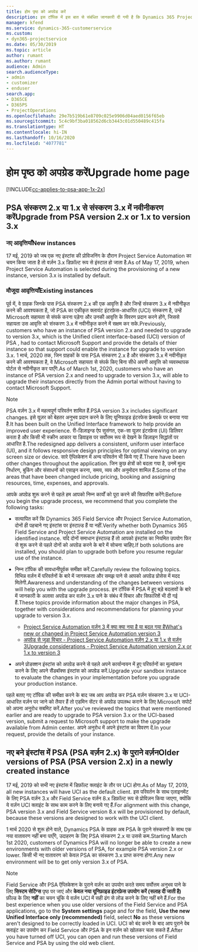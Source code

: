 ```yaml
---
title: होम पृष्ठ को अपग्रेड करें
description: इस टॉपिक में इस बात से संबंधित जानकारी दी गयी है कि Dynamics 365 Project Service Automation में नई और बदली हुई विशेषताओं के बारे में महत्वपूर्ण जानकारी कहाँ से मिल सकती है और अपग्रेड कर नवीनतम संस्करण पाने की प्रोसेस क्या है.
manager: kfend
ms.service: dynamics-365-customerservice
ms.custom:
- dyn365-projectservice
ms.date: 05/30/2019
ms.topic: article
author: rumant
ms.author: rumant
audience: Admin
search.audienceType:
- admin
- customizer
- enduser
search.app:
- D365CE
- D365PS
- ProjectOperations
ms.openlocfilehash: 29e7b519b61e8709c025e9906d04aed0156f65eb
ms.sourcegitcommit: 5c4c9bf3ba018562d6cb3443c01d550489c415fa
ms.translationtype: HT
ms.contentlocale: hi-IN
ms.lasthandoff: 10/16/2020
ms.locfileid: "4077781"
---
```

# <a name="upgrade-home-page"></a><span data-ttu-id="fcd74-103">होम पृष्ठ को अपग्रेड करें</span><span class="sxs-lookup"><span data-stu-id="fcd74-103">Upgrade home page</span></span>

[!INCLUDE[cc-applies-to-psa-app-1x-2x](../includes/cc-applies-to-psa-app-1x-2x.md)]

## <a name="upgrade-from-psa-version-2x-or-1x-to-version-3x"></a><span data-ttu-id="fcd74-104">PSA संस्करण 2.x या 1.x से संस्करण 3.x में नवीनीकरण करें</span><span class="sxs-lookup"><span data-stu-id="fcd74-104">Upgrade from PSA version 2.x or 1.x to version 3.x</span></span>

### <a name="new-instances"></a><span data-ttu-id="fcd74-105">नए आवृत्तियाँ</span><span class="sxs-lookup"><span data-stu-id="fcd74-105">New instances</span></span>

<span data-ttu-id="fcd74-106">17 मई, 2019 को जब एक नए इंस्टांस की प्रोविजनिंग के दौरान Project Service Automation का चयन किया जाता है तो वर्ज़न 3.x डिफ़ॉल्ट रूप से इंस्टाल हो जाता है.</span><span class="sxs-lookup"><span data-stu-id="fcd74-106">As of May 17, 2019, when Project Service Automation is selected during the provisioning of a new instance, version 3.x is installed by default.</span></span>

### <a name="existing-instances"></a><span data-ttu-id="fcd74-107">मौजूदा आवृत्तियाँ</span><span class="sxs-lookup"><span data-stu-id="fcd74-107">Existing instances</span></span>

<span data-ttu-id="fcd74-108">पूर्व में, वे ग्राहक जिनके पास PSA संस्करण 2.x की एक आवृत्ति है और जिन्हें संस्करण 3.x में नवीनीकृत करने की आवश्यकता है, जो PSA का एकीकृत क्लायंट इंटरफ़ेस-आधारित (UCI) संस्करण है, उन्हें Microsoft सहायता से संपर्क करना पड़ेगा और उनकी आवृत्ति के विवरण प्रदान करने होंगे, जिससे सहायता उस आवृत्ति को संस्करण 3.x में नवीनीकृत करने में सक्षम कर सके.</span><span class="sxs-lookup"><span data-stu-id="fcd74-108">Previously, customers who have an instance of PSA version 2.x and needed to upgrade to version 3.x, which is the Unified client interface-based (UCI) version of PSA , had to contact Microsoft Support and provide the details of thier instance so that support could enable the instance for upgrade to version 3.x.</span></span> <span data-ttu-id="fcd74-109">1 मार्च, 2020 तक, जिन ग्राहकों के पास PSA संस्करण 2.x है और संस्करण 3.x में नवीनीकृत करने की आवश्यकता है, वे Microsoft सहायता से संपर्क किए बिना सीधे अपनी आवृत्ति को व्यवस्थापक पोर्टल से नवीनीकृत कर पाएँगे.</span><span class="sxs-lookup"><span data-stu-id="fcd74-109">As of March 1st, 2020, customers who have an instance of PSA version 2.x and need to upgrade to version 3.x, will able to upgrade their instances directly from the Admin portal without having to contact Microsoft Support.</span></span>  

> [!NOTE]
> <span data-ttu-id="fcd74-110">PSA वर्ज़न 3.x में महत्वपूर्ण परिवर्तन शामिल हैं.</span><span class="sxs-lookup"><span data-stu-id="fcd74-110">PSA version 3.x includes significant changes.</span></span> <span data-ttu-id="fcd74-111">इसे यूज़र को बेहतर अनुभव प्रदान करने के लिए यूनिफाइड इंटरफेस फ्रेमवर्क पर बनाया गया है.</span><span class="sxs-lookup"><span data-stu-id="fcd74-111">It has been built on the Unified Interface framework to help provide an improved user experience.</span></span> <span data-ttu-id="fcd74-112">री-डिज़ाइन्ड ऐप सुसंगत, एक-सा यूज़र इंटरफ़ेस (UI) डिलिवर करता है और किसी भी स्क्रीन आकार या डिवाइस पर सर्वोत्तम रूप से देखने के डिज़ाइन सिद्धांतों पर आधारित है.</span><span class="sxs-lookup"><span data-stu-id="fcd74-112">The redesigned app delivers a consistent, uniform user interface (UI), and it follows responsive design principles for optimal viewing on any screen size or device.</span></span> <span data-ttu-id="fcd74-113">सारे ऍप्लिकेशन में अन्य परिवर्तन भी किये गए हैं.</span><span class="sxs-lookup"><span data-stu-id="fcd74-113">There have been other changes throughout the application.</span></span> <span data-ttu-id="fcd74-114">जिन कुछ क्षेत्रों को बदला गया है, उनमें मूल्य निर्धारण, बुकिंग और संसाधनों को एसाइन करना, समय, व्यय और अनुमोदन शामिल हैं.</span><span class="sxs-lookup"><span data-stu-id="fcd74-114">Some of the areas that have been changed include pricing, booking and assigning resources, time, expenses, and approvals.</span></span>

<span data-ttu-id="fcd74-115">आपके अपग्रेड शुरू करने से पहले हम आपको निम्न कार्यों को पूरा करने की सिफारिश करेंगे:</span><span class="sxs-lookup"><span data-stu-id="fcd74-115">Before you begin the upgrade process, we recommend that you complete the following tasks:</span></span>

- <span data-ttu-id="fcd74-116">सत्यापित करें कि Dynamics 365 Field Service और Project Service Automation, दोनों ही पहचाने गए इंस्टांस पर इंस्टाल्ड हैं या नहीं.</span><span class="sxs-lookup"><span data-stu-id="fcd74-116">Verify whether both Dynamics 365 Field Service and Project Service Automation are installed on the identified instance.</span></span> <span data-ttu-id="fcd74-117">यदि दोनों समाधान इंस्टाल्ड हैं तो आपको इंस्टांस का नियमित उपयोग फिर से शुरू करने से पहले दोनों को अपग्रेड करने के बारे में सोचना चाहिए.</span><span class="sxs-lookup"><span data-stu-id="fcd74-117">If both solutions are installed, you should plan to upgrade both before you resume regular use of the instance.</span></span>
- <span data-ttu-id="fcd74-118">निम्न टॉपिक की सावधानीपूर्वक समीक्षा करें.</span><span class="sxs-lookup"><span data-stu-id="fcd74-118">Carefully review the following topics.</span></span> <span data-ttu-id="fcd74-119">विभिन्न वर्ज़न में परिवर्तनों के बारे में जागरूकता और समझ पाने से आपको अपग्रेड प्रोसेस में मदद मिलेगी.</span><span class="sxs-lookup"><span data-stu-id="fcd74-119">Awareness and understanding of the changes between versions will help you with the upgrade process.</span></span> <span data-ttu-id="fcd74-120">इन टॉपिक में PSA में हुए बड़े बदलावों के बारे में जानकारी के अलावा अपग्रेड कर वर्ज़न 3.x पाने के संबंध में विचार और सिफारिशें भी दी गई हैं.</span><span class="sxs-lookup"><span data-stu-id="fcd74-120">These topics provide information about the major changes in PSA, together with considerations and recommendations for planning your upgrade to version 3.x.</span></span>

    - [<span data-ttu-id="fcd74-121">Project Service Automation वर्ज़न 3 में क्या क्या नया है या बदल गया है</span><span class="sxs-lookup"><span data-stu-id="fcd74-121">What's new or changed in Project Service Automation version 3</span></span>](whats-new-changed-v3.md)
    - [<span data-ttu-id="fcd74-122">अपग्रेड से जुड़ा विचार - Project Service Automation वर्ज़न 2.x या 1.x से वर्ज़न 3</span><span class="sxs-lookup"><span data-stu-id="fcd74-122">Upgrade considerations - Project Service Automation version 2.x or 1.x to version 3</span></span>](upgrade-v3.md)

- <span data-ttu-id="fcd74-123">अपने प्रोडक्शन इंस्टांस को अपग्रेड करने से पहले अपने कार्यान्वयन में हुए परिवर्तनों का मूल्यांकन करने के लिए अपने सैंडबॉक्स इंस्टांस को अपग्रेड करें.</span><span class="sxs-lookup"><span data-stu-id="fcd74-123">Upgrade your sandbox instance to evaluate the changes in your implementation before you upgrade your production instance.</span></span>

<span data-ttu-id="fcd74-124">पहले बताए गए टॉपिक की समीक्षा करने के बाद जब आप अपग्रेड कर PSA वर्ज़न संस्करण 3.x या UCI- आधारित वर्ज़न पर जाने को तैयार हैं तो एडमिन सेंटर से अपग्रेड उपलब्ध कराने के लिए Microsoft सपोर्ट को अपना अनुरोध सबमिट करें.</span><span class="sxs-lookup"><span data-stu-id="fcd74-124">After you've reviewed the topics that were mentioned earlier and are ready to upgrade to PSA version 3.x or the UCI-based version, submit a request to Microsoft support to make the upgrade available from Admin center.</span></span> <span data-ttu-id="fcd74-125">अपने अनुरोध में अपने इंस्टांस का विवरण दें.</span><span class="sxs-lookup"><span data-stu-id="fcd74-125">In your request, provide the details of your instance.</span></span>

## <a name="older-versions-of-psa-psa-version-2x-in-a-newly-created-instance"></a><span data-ttu-id="fcd74-126">नए बने इंस्टांस में PSA (PSA वर्ज़न 2.x) के पुराने वर्ज़न</span><span class="sxs-lookup"><span data-stu-id="fcd74-126">Older versions of PSA (PSA version 2.x) in a newly created instance</span></span>

<span data-ttu-id="fcd74-127">17 मई, 2019 को सभी नए इंस्टांस में डिफ़ॉल्ट क्लाइंट के तौर पर UCI होगा.</span><span class="sxs-lookup"><span data-stu-id="fcd74-127">As of May 17, 2019, all new instances will have UCI as the default client.</span></span> <span data-ttu-id="fcd74-128">इस परिवर्तन के साथ एलाइनमेंट के लिए PSA वर्ज़न 3.x और Field Service वर्ज़न 8.x डिफ़ॉल्ट रूप से प्रोविज़न किया जाएगा, क्योंकि ये वर्ज़न UCI क्लाइंट के साथ काम करने के लिए बनाये गए हैं.</span><span class="sxs-lookup"><span data-stu-id="fcd74-128">For alignment with this change, PSA version 3.x and Field Service version 8.x will be provisioned by default, because these versions are designed to work with the UCI client.</span></span>

<span data-ttu-id="fcd74-129">1 मार्च 2020 से शुरू होने वाले, Dynamics PSA के ग्राहक अब PSA के पुराने संस्करणों के साथ एक नया वातावरण नहीं बना पाएँगे, उदाहरण के लिए PSA संस्करण 2.x या उससे कम.</span><span class="sxs-lookup"><span data-stu-id="fcd74-129">Starting March 1st 2020, customers of Dynamics PSA will no longer be able to create a new environments with older versions of PSA, for example PSA version 2.x or lower.</span></span> <span data-ttu-id="fcd74-130">किसी भी नए वातावरण को केवल PSA का संस्करण 3.x प्राप्त करना होगा.</span><span class="sxs-lookup"><span data-stu-id="fcd74-130">Any new environment will be to get only version 3.x of PSA.</span></span>

> [!NOTE]
> <span data-ttu-id="fcd74-131">Field Service और PSA ऍप्लिकेशन के पुराने वर्ज़न का उपयोग करते समय सर्वोत्तम अनुभव पाने के लिए **सिस्टम सेटिंग्स** पृष्ठ पर जाएं और **केवल नया यूनिफ़ाइड इंटरफ़ेस उपयोग करें (सलाह दी जाती है)** फ़ील्ड के लिए **नहीं** का चयन चूंकि ये वर्ज़न UCI में सही ढंग से लोड करने के लिए नहीं बने हैं.</span><span class="sxs-lookup"><span data-stu-id="fcd74-131">For the best experience when you use older versions of the Field Service and PSA applications, go to the **System settings** page and for the field, **Use the new Unified Interface only (recommended)** field, select **No** as these versions aren't designed to be correctly loaded in UCI.</span></span> <span data-ttu-id="fcd74-132">UCI को बंद करने के बाद आप पुराने वेब क्लाइंट का उपयोग कर Field Service और PSA के इन वर्ज़न को खोलकर चला सकते हैं.</span><span class="sxs-lookup"><span data-stu-id="fcd74-132">After you have turned off UCI, you can open and run these versions of Field Service and PSA by using the old web client.</span></span> 
